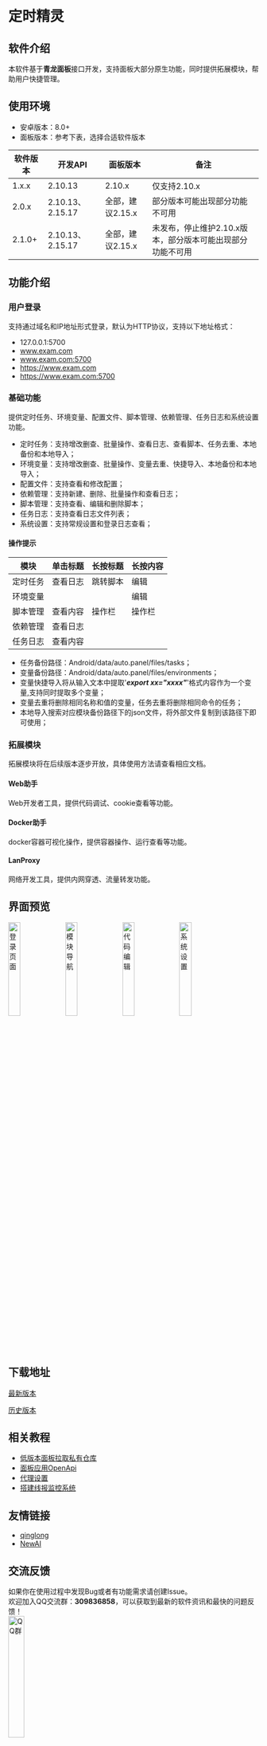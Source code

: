 # 定时精灵

## 软件介绍

本软件基于**青龙面板**接口开发，支持面板大部分原生功能，同时提供拓展模块，帮助用户快捷管理。

## 使用环境

* 安卓版本：8.0+
* 面板版本：参考下表，选择合适软件版本

| 软件版本 | 开发API          | 面板版本         | 备注                                                       |
| -------- | ---------------- | ---------------- | ---------------------------------------------------------- |
| 1.x.x    | 2.10.13          | 2.10.x           | 仅支持2.10.x                                               |
| 2.0.x    | 2.10.13、2.15.17 | 全部，建议2.15.x | 部分版本可能出现部分功能不可用                             |
| 2.1.0+   | 2.10.13、2.15.17 | 全部，建议2.15.x | 未发布，停止维护2.10.x版本，部分版本可能出现部分功能不可用 |

## 功能介绍

### 用户登录
支持通过域名和IP地址形式登录，默认为HTTP协议，支持以下地址格式：  

* 127.0.0.1:5700
* www.exam.com
* www.exam.com:5700
* https://www.exam.com
* https://www.exam.com:5700

### 基础功能

提供定时任务、环境变量、配置文件、脚本管理、依赖管理、任务日志和系统设置功能。

* 定时任务：支持增改删查、批量操作、查看日志、查看脚本、任务去重、本地备份和本地导入；
* 环境变量：支持增改删查、批量操作、变量去重、快捷导入、本地备份和本地导入；
* 配置文件：支持查看和修改配置；
* 依赖管理：支持新建、删除、批量操作和查看日志；
* 脚本管理：支持查看、编辑和删除脚本；
* 任务日志：支持查看日志文件列表；
* 系统设置：支持常规设置和登录日志查看；

#### 操作提示
| 模块     | 单击标题 | 长按标题 | 长按内容 |
| -------- | -------- | -------- | -------- |
| 定时任务 | 查看日志 | 跳转脚本 | 编辑     |
| 环境变量 |          |          | 编辑     |
| 脚本管理 | 查看内容 | 操作栏   | 操作栏   |
| 依赖管理 | 查看日志 |          |          |
| 任务日志 | 查看内容 |          |          |

- 任务备份路径：Android/data/auto.panel/files/tasks；  
- 变量备份路径：Android/data/auto.panel/files/environments；  
- 变量快捷导入将从输入文本中提取'***export xx="xxxx"***'格式内容作为一个变量,支持同时提取多个变量；  
- 变量去重将删除相同名称和值的变量，任务去重将删除相同命令的任务；      
- 本地导入搜索对应模块备份路径下的json文件，将外部文件复制到该路径下即可使用；  


### 拓展模块
拓展模块将在后续版本逐步开放，具体使用方法请查看相应文档。

#### Web助手
Web开发者工具，提供代码调试、cookie查看等功能。

#### Docker助手
docker容器可视化操作，提供容器操作、运行查看等功能。

#### LanProxy
网络开发工具，提供内网穿透、流量转发功能。

## 界面预览
<img src="https://gitee.com/wsfsp4/public-static-file/raw/master/qinglong/p1.jpg" alt="登录页面" width="22%"> 
<img src="https://gitee.com/wsfsp4/public-static-file/raw/master/qinglong/p2.jpg" alt="模块导航" width="22%">  
<img src="https://gitee.com/wsfsp4/public-static-file/raw/master/qinglong/p3.jpg" alt="代码编辑" width="22%">  
<img src="https://gitee.com/wsfsp4/public-static-file/raw/master/qinglong/p4.jpg" alt="系统设置" width="22%">  

## 下载地址
[最新版本](https://gitee.com/wsfsp4/QingLong/releases/tag/v2.0.3)

[历史版本](https://gitee.com/wsfsp4/QingLong/releases)


## 相关教程
* [低版本面板拉取私有仓库](https://blog.csdn.net/wsfsp_4/article/details/128055841)
* [面板应用OpenApi](https://blog.csdn.net/wsfsp_4/article/details/128316982)
* [代理设置](https://blog.csdn.net/wsfsp_4/article/details/128366173)
* [搭建线报监控系统](https://blog.csdn.net/wsfsp_4/article/details/128317795)


## 友情链接
* [qinglong](https://github.com/whyour/qinglong)  
* [NewAI](https://newai-1308943175.cos-website.ap-shenzhen-fsi.myqcloud.com/)  

## 交流反馈
如果你在使用过程中发现Bug或者有功能需求请创建Issue。  
欢迎加入QQ交流群：**309836858**，可以获取到最新的软件资讯和最快的问题反馈！  
<img src="https://gitee.com/wsfsp4/public-static-file/raw/master/qinglong/group.jpg" alt="QQ群" width="25%">